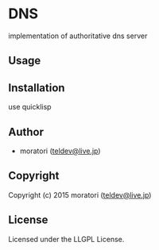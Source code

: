 # DNS
implementation of authoritative dns server


## Usage

## Installation
use quicklisp

## Author

* moratori (teldev@live.jp)

## Copyright

Copyright (c) 2015 moratori (teldev@live.jp)

## License

Licensed under the LLGPL License.
